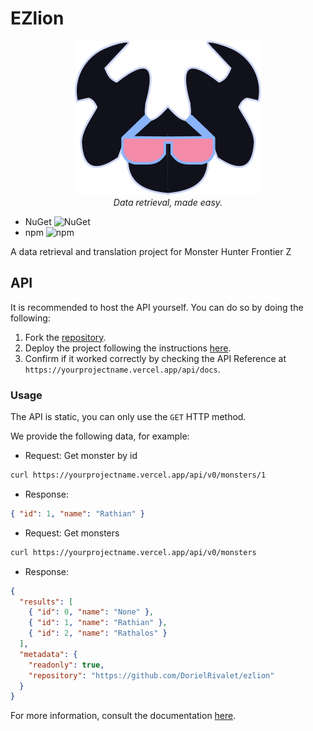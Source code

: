 # EZlion

<center>
  <img src='./assets/logo-alt.svg'>
  <div>
    <i>Data retrieval, made easy.</i>
  </div>
</center>

- NuGet ![NuGet](https://img.shields.io/nuget/dt/EZlion)
- npm ![npm](https://img.shields.io/npm/dt/ezlion)

A data retrieval and translation project for Monster Hunter Frontier Z

## API

It is recommended to host the API yourself. You can do so by doing the following:

1. Fork the [repository](https://github.com/DorielRivalet/ezlion/fork).
2. Deploy the project following the instructions [here](https://vercel.com/docs/deployments/git#deploying-a-git-repository).
3. Confirm if it worked correctly by checking the API Reference at `https://yourprojectname.vercel.app/api/docs`.

### Usage

The API is static, you can only use the `GET` HTTP method.

We provide the following data, for example:

- Request: Get monster by id

```bash
curl https://yourprojectname.vercel.app/api/v0/monsters/1
```

- Response:

```json
{ "id": 1, "name": "Rathian" }
```

- Request: Get monsters

```bash
curl https://yourprojectname.vercel.app/api/v0/monsters
```

- Response:

```json
{
  "results": [
    { "id": 0, "name": "None" },
    { "id": 1, "name": "Rathian" },
    { "id": 2, "name": "Rathalos" }
  ],
  "metadata": {
    "readonly": true,
    "repository": "https://github.com/DorielRivalet/ezlion"
  }
}
```

For more information, consult the documentation [here](./docs/README.adoc#API).
